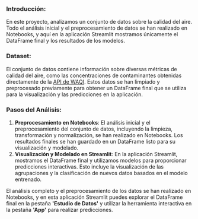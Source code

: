 ### Introducción:
En este proyecto, analizamos un conjunto de datos sobre la calidad del aire. Todo el análisis inicial y el preprocesamiento de datos se han realizado en Notebooks, y aquí en la aplicación Streamlit mostramos únicamente el DataFrame final y los resultados de los modelos.

### Dataset:
El conjunto de datos contiene información sobre diversas métricas de calidad del aire, como las concentraciones de contaminantes obtenidas directamente de la [API de WAQI](https://aqicn.org/json-api/doc/). Estos datos se han limpiado y preprocesado previamente para obtener un DataFrame final que se utiliza para la visualización y las predicciones en la aplicación.

### Pasos del Análisis:
1. **Preprocesamiento en Notebooks**: El análisis inicial y el preprocesamiento del conjunto de datos, incluyendo la limpieza, transformación y normalización, se han realizado en Notebooks. Los resultados finales se han guardado en un DataFrame listo para su visualización y modelado.
2. **Visualización y Modelado en Streamlit**: En la aplicación Streamlit, mostramos el DataFrame final y utilizamos modelos para proporcionar predicciones interactivas. Esto incluye la visualización de las agrupaciones y la clasificación de nuevos datos basados en el modelo entrenado.

El análisis completo y el preprocesamiento de los datos se han realizado en Notebooks, y en esta aplicación Streamlit puedes explorar el DataFrame final en la pestaña **'Estudio de Datos'** y utilizar la herramienta interactiva en la pestaña **'App'** para realizar predicciones.